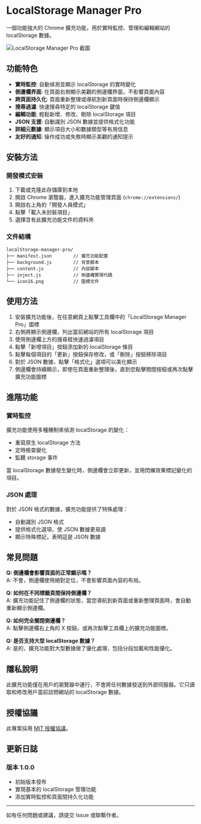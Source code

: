 # LocalStorage Manager Pro

一個功能強大的 Chrome 擴充功能，用於實時監控、管理和編輯網站的 localStorage 數據。

![LocalStorage Manager Pro 截圖](screenshot.png)

## 功能特色

- **實時監控**: 自動偵測並顯示 localStorage 的實時變化
- **側邊欄界面**: 在頁面右側顯示美觀的側邊欄界面，不影響頁面內容
- **跨頁面持久化**: 頁面重新整理或導航到新頁面時保持側邊欄顯示
- **搜尋過濾**: 快速搜尋特定的 localStorage 鍵值
- **編輯功能**: 輕鬆新增、修改、刪除 localStorage 項目
- **JSON 支援**: 自動識別 JSON 數據並提供格式化功能
- **詳細元數據**: 顯示項目大小和數據類型等有用信息
- **友好的通知**: 操作成功或失敗時顯示美觀的通知提示

## 安裝方法

### 開發模式安裝

1. 下載或克隆此存儲庫到本地
2. 開啟 Chrome 瀏覽器，進入擴充功能管理頁面 (`chrome://extensions/`)
3. 開啟右上角的「開發人員模式」
4. 點擊「載入未封裝項目」
5. 選擇含有此擴充功能文件的資料夾

### 文件結構

```
localStorage-manager-pro/
├── manifest.json        // 擴充功能配置
├── background.js        // 背景腳本
├── content.js           // 內容腳本
├── inject.js            // 側邊欄實現代碼
└── icon16.png           // 圖標文件
```

## 使用方法

1. 安裝擴充功能後，在任意網頁上點擊工具欄中的「LocalStorage Manager Pro」圖標
2. 右側將顯示側邊欄，列出當前網站的所有 localStorage 項目
3. 使用側邊欄上方的搜尋框快速過濾項目
4. 點擊「新增項目」按鈕添加新的 localStorage 條目
5. 點擊每個項目的「更新」按鈕保存修改，或「刪除」按鈕移除項目
6. 對於 JSON 數據，點擊「格式化」選項可以美化顯示
7. 側邊欄會持續顯示，即使在頁面重新整理後，直到您點擊關閉按鈕或再次點擊擴充功能圖標

## 進階功能

### 實時監控

擴充功能使用多種機制來偵測 localStorage 的變化：

- 重寫原生 localStorage 方法
- 定時檢查變化
- 監聽 storage 事件

當 localStorage 數據發生變化時，側邊欄會立即更新，並用閃爍效果標記變化的項目。

### JSON 處理

對於 JSON 格式的數據，擴充功能提供了特殊處理：

- 自動識別 JSON 格式
- 提供格式化選項，使 JSON 數據更易讀
- 顯示特殊標記，表明這是 JSON 數據

## 常見問題

**Q: 側邊欄會影響頁面的正常顯示嗎？**  
A: 不會，側邊欄使用絕對定位，不會影響頁面內容的布局。

**Q: 如何在不同標籤頁間保持側邊欄？**  
A: 擴充功能記住了側邊欄的狀態，當您導航到新頁面或重新整理頁面時，會自動重新顯示側邊欄。

**Q: 如何完全關閉側邊欄？**  
A: 點擊側邊欄右上角的 X 按鈕，或再次點擊工具欄上的擴充功能圖標。

**Q: 是否支持大型 localStorage 數據？**  
A: 是的，擴充功能對大型數據做了優化處理，包括分段加載和性能優化。

## 隱私說明

此擴充功能僅在用戶的瀏覽器中運行，不會將任何數據發送到外部伺服器。它只讀取和修改用戶當前訪問網站的 localStorage 數據。

## 授權協議

此專案採用 [MIT 授權協議](LICENSE)。

## 更新日誌

### 版本 1.0.0
- 初始版本發布
- 實現基本的 localStorage 管理功能
- 添加實時監控和頁面間持久化功能

---

如有任何問題或建議，請提交 Issue 或聯繫作者。